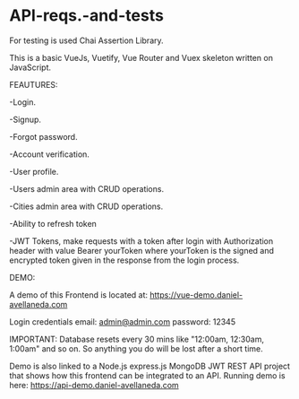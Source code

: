 # API-reqs.-and-tests
For testing is used  Chai Assertion Library.

This is a basic VueJs, Vuetify, Vue Router and Vuex skeleton written on JavaScript.

FEAUTURES:

-Login.

-Signup.

-Forgot password.

-Account verification.

-User profile.

-Users admin area with CRUD operations.

-Cities admin area with CRUD operations.

-Ability to refresh token

-JWT Tokens, make requests with a token after login with Authorization header with value Bearer 
yourToken where yourToken is the signed and encrypted token given in the response from the login process.

DEMO:

A demo of this Frontend is located at: https://vue-demo.daniel-avellaneda.com

Login credentials
email: admin@admin.com
password: 12345

IMPORTANT: Database resets every 30 mins like "12:00am, 12:30am, 1:00am" and so on. So anything you do will be lost after a short time.

Demo is also linked to a Node.js express.js MongoDB JWT REST API project that shows how this frontend can be integrated to an API.
Running demo is here: https://api-demo.daniel-avellaneda.com
